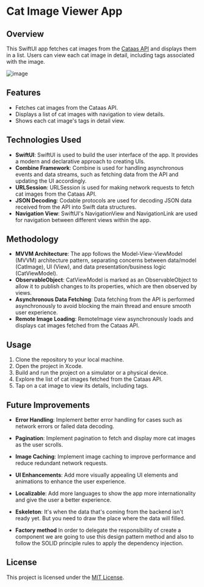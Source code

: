 
# Cat Image Viewer App

## Overview
This SwiftUI app fetches cat images from the [Cataas API](https://cataas.com/) and displays them in a list. Users can view each cat image in detail, including tags associated with the image.

![image](https://github.com/reymesson1/outcoding-assignment/assets/30162161/63ac6375-68c9-4729-97d7-b197b9bbb7ac)


## Features
- Fetches cat images from the Cataas API.
- Displays a list of cat images with navigation to view details.
- Shows each cat image's tags in detail view.

## Technologies Used
- **SwiftUI**: SwiftUI is used to build the user interface of the app. It provides a modern and declarative approach to creating UIs.
- **Combine Framework**: Combine is used for handling asynchronous events and data streams, such as fetching data from the API and updating the UI accordingly.
- **URLSession**: URLSession is used for making network requests to fetch cat images from the Cataas API.
- **JSON Decoding**: Codable protocols are used for decoding JSON data received from the API into Swift data structures.
- **Navigation View**: SwiftUI's NavigationView and NavigationLink are used for navigation between different views within the app.

## Methodology
- **MVVM Architecture**: The app follows the Model-View-ViewModel (MVVM) architecture pattern, separating concerns between data/model (CatImage), UI (View), and data presentation/business logic (CatViewModel).
- **ObservableObject**: CatViewModel is marked as an ObservableObject to allow it to publish changes to its properties, which are then observed by views.
- **Asynchronous Data Fetching**: Data fetching from the API is performed asynchronously to avoid blocking the main thread and ensure smooth user experience.
- **Remote Image Loading**: RemoteImage view asynchronously loads and displays cat images fetched from the Cataas API.

## Usage
1. Clone the repository to your local machine.
2. Open the project in Xcode.
3. Build and run the project on a simulator or a physical device.
4. Explore the list of cat images fetched from the Cataas API.
5. Tap on a cat image to view its details, including tags.

## Future Improvements
- **Error Handling**: Implement better error handling for cases such as network errors or failed data decoding.
- **Pagination**: Implement pagination to fetch and display more cat images as the user scrolls.
- **Image Caching**: Implement image caching to improve performance and reduce redundant network requests.
- **UI Enhancements**: Add more visually appealing UI elements and animations to enhance the user experience.
- **Localizable**: Add more languages to show the app more internationality and give the user a better experience.

- **Eskeleton**: It's when the data that's coming from the backend isn't ready yet. But you need to draw the place where the data will filled.

- **Factory method** In order to delegate the responsibility of create a component we are going to use this design pattern method and also to follow the SOLID principle rules to apply the dependency injection.


## License
This project is licensed under the [MIT License](LICENSE).
